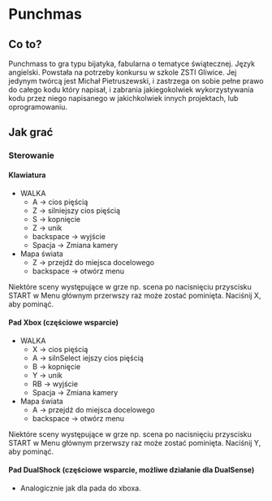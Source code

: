 
# Punchmas
## Co to?
Punchmass to gra typu bijatyka, fabularna o tematyce świątecznej. Język angielski.
Powstała na potrzeby konkursu w szkole ZSTI Gliwice.
Jej jedynym twórcą jest Michał Pietruszewski, i zastrzega on sobie pełne prawo do całego kodu który napisał, i zabrania jakiegokolwiek wykorzystywania kodu przez niego napisanego w jakichkolwiek innych projektach, lub oprogramowaniu.


## Jak grać

### Sterowanie
#### Klawiatura
- WALKA
	- A -> cios pięścią
	- Z -> silniejszy cios pięścią
	- S -> kopnięcie
	- Z -> unik
	- backspace -> wyjście
	- Spacja -> Zmiana kamery
- Mapa świata
	- Z -> przejdź do miejsca docelowego
	- backspace -> otwórz menu

Niektóre sceny występujące w grze np. scena po nacisnięciu przyscisku START w Menu głównym przerwszy raz może zostać pominięta. Naciśnij X, aby pominąć.
#### Pad Xbox (częściowe wsparcie)
- WALKA
	- X -> cios pięścią
	- A -> silnSelect iejszy cios pięścią
	- B -> kopnięcie
	- Y -> unik
	- RB -> wyjście
	- Spacja -> Zmiana kamery
- Mapa świata
	- A -> przejdź do miejsca docelowego
	- backspace -> otwórz menu


Niektóre sceny występujące w grze np. scena po nacisnięciu przyscisku START w Menu głównym przerwszy raz może zostać pominięta. Naciśnij Y, aby pominąć.
#### Pad DualShock (częściowe wsparcie, możliwe działanie dla DualSense)
- Analogicznie jak dla pada do xboxa.

